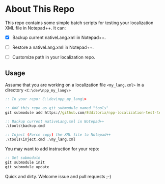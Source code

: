 # About This Repo

This repo contains some simple batch scripts for testing your localization XML file in Notepad++. It can:

- [x] Backup current nativeLang.xml in Notepad++.
- [ ] Restore a nativeLang.xml in Notepad++.
- [ ] Customize path in your localization repo.


## Usage

Assume that you are working on a localization file `<my_lang.xml>` in a directory `<C:\dev\npp_my_lang\>`

```cmd
:: In your repo: C:\dev\npp_my_lang\>

:: Add this repo as git submodule named "tools"
git submodule add https://github.com/Edditoria/npp-localization-test-tools.git tools

:: Backup current nativeLang.xml in Notepad++
.\tools\backup.cmd

:: Inject (Force copy) the XML file to Notepad++
.\tools\inject.cmd .\my_lang.xml
```

You may want to add instruction for your repo:

```cmd
:: Get submodule
git submodule init
git submodule update
```

Quick and dirty. Welcome issue and pull requests ;-)
